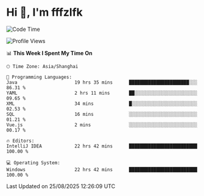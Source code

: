 # Hi 👋, I'm fffzlfk

<!--START_SECTION:waka-->
![Code Time](http://img.shields.io/badge/Code%20Time-1%2C352%20hrs%2024%20mins-blue)

![Profile Views](http://img.shields.io/badge/Profile%20Views-0-blue)

📊 **This Week I Spent My Time On** 

```text
🕑︎ Time Zone: Asia/Shanghai

💬 Programming Languages: 
Java                     19 hrs 35 mins      ██████████████████████░░░   86.31 % 
YAML                     2 hrs 11 mins       ██░░░░░░░░░░░░░░░░░░░░░░░   09.65 % 
XML                      34 mins             █░░░░░░░░░░░░░░░░░░░░░░░░   02.53 % 
SQL                      16 mins             ░░░░░░░░░░░░░░░░░░░░░░░░░   01.21 % 
Vue.js                   2 mins              ░░░░░░░░░░░░░░░░░░░░░░░░░   00.17 % 

🔥 Editors: 
IntelliJ IDEA            22 hrs 42 mins      █████████████████████████   100.00 % 

💻 Operating System: 
Windows                  22 hrs 42 mins      █████████████████████████   100.00 % 
```


 Last Updated on 25/08/2025 12:26:09 UTC
<!--END_SECTION:waka-->
